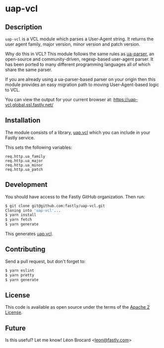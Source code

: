 # uap-vcl

## Description

`uap-vcl` is a VCL module which parses a User-Agent string. It returns
the user agent family, major version, minor version and patch version.

Why do this in VCL? This module follows the same rules as
[ua-parser](http://www.uaparser.org/), an open-source and
community-driven, regexp-based user-agent parser. It has been ported to
many different programming languages all of which share the same parser.

If you are already using a ua-parser-based parser on your origin then
this module provides an easy migration path to moving User-Agent-based
logic to VCL.

You can view the output for your current browser at:
https://uap-vcl.global.ssl.fastly.net/

## Installation

The module consists of a library, [uap.vcl](uap.vcl) which you can
include in your Fastly service.

This sets the following variables:

```vcl
req.http.ua_family
req.http.ua_major
req.http.ua_minor
req.http.ua_patch
```

## Development

You should have access to the Fastly GitHub organization. Then run:

```bash
$ git clone git@github.com:fastly/uap-vcl.git
Cloning into 'uap-vcl'...
$ yarn install
$ yarn fetch
$ yarn generate
```

This generates [uap.vcl](uap.vcl).

## Contributing

Send a pull request, but don't forget to:

```bash
$ yarn eslint
$ yarn pretty
$ yarn generate
```

## License

This code is available as open source under the terms of the
[Apache 2 License](http://opensource.org/licenses/Apache-2.0).

## Future

Is this useful? Let me know! Léon Brocard <<leon@fastly.com>>
